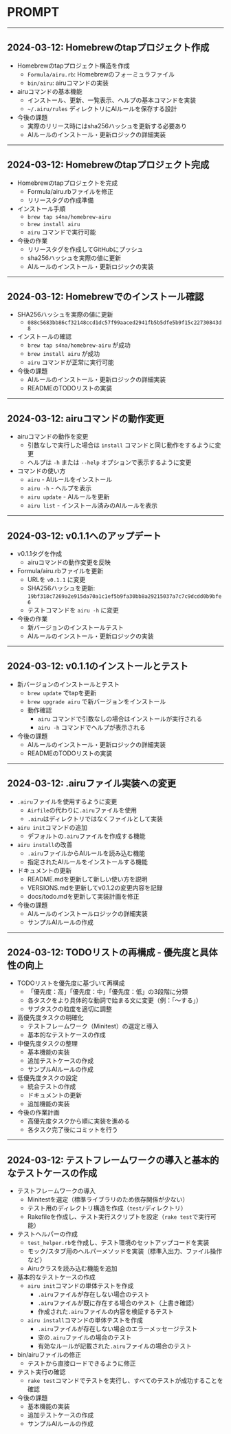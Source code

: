 # PROMPT

---

## 2024-03-12: Homebrewのtapプロジェクト作成

- Homebrewのtapプロジェクト構造を作成
  - `Formula/airu.rb`: Homebrewのフォーミュラファイル
  - `bin/airu`: airuコマンドの実装
- airuコマンドの基本機能
  - インストール、更新、一覧表示、ヘルプの基本コマンドを実装
  - `~/.airu/rules` ディレクトリにAIルールを保存する設計
- 今後の課題
  - 実際のリリース時にはsha256ハッシュを更新する必要あり
  - AIルールのインストール・更新ロジックの詳細実装

---

## 2024-03-12: Homebrewのtapプロジェクト完成

- Homebrewのtapプロジェクトを完成
  - Formula/airu.rbファイルを修正
  - リリースタグの作成準備
- インストール手順
  - `brew tap s4na/homebrew-airu`
  - `brew install airu`
  - `airu` コマンドで実行可能
- 今後の作業
  - リリースタグを作成してGitHubにプッシュ
  - sha256ハッシュを実際の値に更新
  - AIルールのインストール・更新ロジックの実装

---

## 2024-03-12: Homebrewでのインストール確認

- SHA256ハッシュを実際の値に更新
  - `088c5683bb86cf32148ccd1dc57f99aaced2941fb5b5dfe5b9f15c22730843d8`
- インストールの確認
  - `brew tap s4na/homebrew-airu` が成功
  - `brew install airu` が成功
  - `airu` コマンドが正常に実行可能
- 今後の課題
  - AIルールのインストール・更新ロジックの詳細実装
  - READMEのTODOリストの実装

---

## 2024-03-12: airuコマンドの動作変更

- airuコマンドの動作を変更
  - 引数なしで実行した場合は `install` コマンドと同じ動作をするように変更
  - ヘルプは `-h` または `--help` オプションで表示するように変更
- コマンドの使い方
  - `airu` - AIルールをインストール
  - `airu -h` - ヘルプを表示
  - `airu update` - AIルールを更新
  - `airu list` - インストール済みのAIルールを表示

---

## 2024-03-12: v0.1.1へのアップデート

- v0.1.1タグを作成
  - airuコマンドの動作変更を反映
- Formula/airu.rbファイルを更新
  - URLを `v0.1.1` に変更
  - SHA256ハッシュを更新: `19bf318c7269a2e915da70a1c1ef5b9fa30bb8a29215037a7c7c9dcdd0b9bfe6`
  - テストコマンドを `airu -h` に変更
- 今後の作業
  - 新バージョンのインストールテスト
  - AIルールのインストール・更新ロジックの実装

---

## 2024-03-12: v0.1.1のインストールとテスト

- 新バージョンのインストールとテスト
  - `brew update` でtapを更新
  - `brew upgrade airu` で新バージョンをインストール
  - 動作確認
    - `airu` コマンドで引数なしの場合はインストールが実行される
    - `airu -h` コマンドでヘルプが表示される
- 今後の課題
  - AIルールのインストール・更新ロジックの詳細実装
  - READMEのTODOリストの実装

---

## 2024-03-12: .airuファイル実装への変更

- `.airu`ファイルを使用するように変更
  - `Airfile`の代わりに`.airu`ファイルを使用
  - `.airu`はディレクトリではなくファイルとして実装
- `airu init`コマンドの追加
  - デフォルトの`.airu`ファイルを作成する機能
- `airu install`の改善
  - `.airu`ファイルからAIルールを読み込む機能
  - 指定されたAIルールをインストールする機能
- ドキュメントの更新
  - README.mdを更新して新しい使い方を説明
  - VERSIONS.mdを更新してv0.1.2の変更内容を記録
  - docs/todo.mdを更新して実装計画を修正
- 今後の課題
  - AIルールのインストールロジックの詳細実装
  - サンプルAIルールの作成

---

## 2024-03-12: TODOリストの再構成 - 優先度と具体性の向上

- TODOリストを優先度に基づいて再構成
  - 「優先度：高」「優先度：中」「優先度：低」の3段階に分類
  - 各タスクをより具体的な動詞で始まる文に変更（例：「〜する」）
  - サブタスクの粒度を適切に調整
- 高優先度タスクの明確化
  - テストフレームワーク（Minitest）の選定と導入
  - 基本的なテストケースの作成
- 中優先度タスクの整理
  - 基本機能の実装
  - 追加テストケースの作成
  - サンプルAIルールの作成
- 低優先度タスクの設定
  - 統合テストの作成
  - ドキュメントの更新
  - 追加機能の実装
- 今後の作業計画
  - 高優先度タスクから順に実装を進める
  - 各タスク完了後にコミットを行う

---

## 2024-03-12: テストフレームワークの導入と基本的なテストケースの作成

- テストフレームワークの導入
  - Minitestを選定（標準ライブラリのため依存関係が少ない）
  - テスト用のディレクトリ構造を作成（`test/`ディレクトリ）
  - Rakefileを作成し、テスト実行スクリプトを設定（`rake test`で実行可能）
- テストヘルパーの作成
  - `test_helper.rb`を作成し、テスト環境のセットアップコードを実装
  - モック/スタブ用のヘルパーメソッドを実装（標準入出力、ファイル操作など）
  - Airuクラスを読み込む機能を追加
- 基本的なテストケースの作成
  - `airu init`コマンドの単体テストを作成
    - `.airu`ファイルが存在しない場合のテスト
    - `.airu`ファイルが既に存在する場合のテスト（上書き確認）
    - 作成された`.airu`ファイルの内容を検証するテスト
  - `airu install`コマンドの単体テストを作成
    - `.airu`ファイルが存在しない場合のエラーメッセージテスト
    - 空の`.airu`ファイルの場合のテスト
    - 有効なルールが記載された`.airu`ファイルの場合のテスト
- bin/airuファイルの修正
  - テストから直接ロードできるように修正
- テスト実行の確認
  - `rake test`コマンドでテストを実行し、すべてのテストが成功することを確認
- 今後の課題
  - 基本機能の実装
  - 追加テストケースの作成
  - サンプルAIルールの作成
